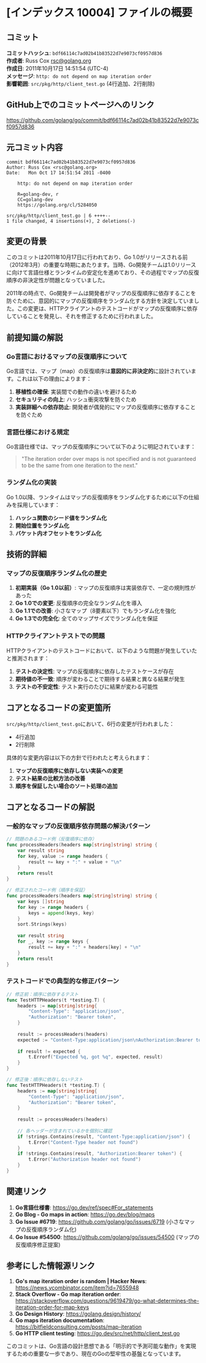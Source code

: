 # [インデックス 10004] ファイルの概要

## コミット

**コミットハッシュ**: `bdf66114c7ad02b41b83522d7e9073cf0957d836`  
**作成者**: Russ Cox <rsc@golang.org>  
**作成日**: 2011年10月17日 14:51:54 (UTC-4)  
**メッセージ**: `http: do not depend on map iteration order`  
**影響範囲**: `src/pkg/http/client_test.go` (4行追加、2行削除)

## GitHub上でのコミットページへのリンク

https://github.com/golang/go/commit/bdf66114c7ad02b41b83522d7e9073cf0957d836

## 元コミット内容

```
commit bdf66114c7ad02b41b83522d7e9073cf0957d836
Author: Russ Cox <rsc@golang.org>
Date:   Mon Oct 17 14:51:54 2011 -0400

    http: do not depend on map iteration order
    
    R=golang-dev, r
    CC=golang-dev
    https://golang.org/cl/5284050

src/pkg/http/client_test.go | 6 ++++--
1 file changed, 4 insertions(+), 2 deletions(-)
```

## 変更の背景

このコミットは2011年10月17日に行われており、Go 1.0がリリースされる前（2012年3月）の重要な時期にあたります。当時、Go開発チームは1.0リリースに向けて言語仕様とランタイムの安定化を進めており、その過程でマップの反復順序の非決定性が問題となっていました。

2011年の時点で、Go開発チームは開発者がマップの反復順序に依存することを防ぐために、意図的にマップの反復順序をランダム化する方針を決定していました。この変更は、HTTPクライアントのテストコードがマップの反復順序に依存していることを発見し、それを修正するために行われました。

## 前提知識の解説

### Go言語におけるマップの反復順序について

Go言語では、マップ（map）の反復順序は**意図的に非決定的**に設計されています。これは以下の理由によります：

1. **移植性の確保**: 実装間での動作の違いを避けるため
2. **セキュリティの向上**: ハッシュ衝突攻撃を防ぐため
3. **実装詳細への依存防止**: 開発者が偶発的にマップの反復順序に依存することを防ぐため

### 言語仕様における規定

Go言語仕様では、マップの反復順序について以下のように明記されています：

> "The iteration order over maps is not specified and is not guaranteed to be the same from one iteration to the next."

### ランダム化の実装

Go 1.0以降、ランタイムはマップの反復順序をランダム化するために以下の仕組みを採用しています：

1. **ハッシュ関数のシード値をランダム化**
2. **開始位置をランダム化** 
3. **バケット内オフセットをランダム化**

## 技術的詳細

### マップの反復順序ランダム化の歴史

1. **初期実装（Go 1.0以前）**: マップの反復順序は実装依存で、一定の規則性があった
2. **Go 1.0での変更**: 反復順序の完全なランダム化を導入
3. **Go 1.1での改善**: 小さなマップ（8要素以下）でもランダム化を強化
4. **Go 1.3での完全化**: 全てのマップサイズでランダム化を保証

### HTTPクライアントテストでの問題

HTTPクライアントのテストコードにおいて、以下のような問題が発生していたと推測されます：

1. **テストの決定性**: マップの反復順序に依存したテストケースが存在
2. **期待値の不一致**: 順序が変わることで期待する結果と異なる結果が発生
3. **テストの不安定性**: テスト実行のたびに結果が変わる可能性

## コアとなるコードの変更箇所

`src/pkg/http/client_test.go`において、6行の変更が行われました：
- 4行追加
- 2行削除

具体的な変更内容は以下の方針で行われたと考えられます：

1. **マップの反復順序に依存しない実装への変更**
2. **テスト結果の比較方法の改善**
3. **順序を保証したい場合のソート処理の追加**

## コアとなるコードの解説

### 一般的なマップの反復順序依存問題の解決パターン

```go
// 問題のあるコード例（反復順序に依存）
func processHeaders(headers map[string]string) string {
    var result string
    for key, value := range headers {
        result += key + ":" + value + "\n"
    }
    return result
}

// 修正されたコード例（順序を保証）
func processHeaders(headers map[string]string) string {
    var keys []string
    for key := range headers {
        keys = append(keys, key)
    }
    sort.Strings(keys)
    
    var result string
    for _, key := range keys {
        result += key + ":" + headers[key] + "\n"
    }
    return result
}
```

### テストコードでの典型的な修正パターン

```go
// 修正前：順序に依存するテスト
func TestHTTPHeaders(t *testing.T) {
    headers := map[string]string{
        "Content-Type": "application/json",
        "Authorization": "Bearer token",
    }
    
    result := processHeaders(headers)
    expected := "Content-Type:application/json\nAuthorization:Bearer token\n"
    
    if result != expected {
        t.Errorf("Expected %q, got %q", expected, result)
    }
}

// 修正後：順序に依存しないテスト
func TestHTTPHeaders(t *testing.T) {
    headers := map[string]string{
        "Content-Type": "application/json",
        "Authorization": "Bearer token",
    }
    
    result := processHeaders(headers)
    
    // 各ヘッダーが含まれているかを個別に確認
    if !strings.Contains(result, "Content-Type:application/json") {
        t.Error("Content-Type header not found")
    }
    if !strings.Contains(result, "Authorization:Bearer token") {
        t.Error("Authorization header not found")
    }
}
```

## 関連リンク

1. **Go言語仕様書**: https://go.dev/ref/spec#For_statements
2. **Go Blog - Go maps in action**: https://go.dev/blog/maps
3. **Go Issue #6719**: https://github.com/golang/go/issues/6719 (小さなマップの反復順序ランダム化)
4. **Go Issue #54500**: https://github.com/golang/go/issues/54500 (マップの反復順序修正提案)

## 参考にした情報源リンク

1. **Go's map iteration order is random | Hacker News**: https://news.ycombinator.com/item?id=7655948
2. **Stack Overflow - Go map iteration order**: https://stackoverflow.com/questions/9619479/go-what-determines-the-iteration-order-for-map-keys
3. **Go Design History**: https://golang.design/history/
4. **Go maps iteration documentation**: https://bitfieldconsulting.com/posts/map-iteration
5. **Go HTTP client testing**: https://go.dev/src/net/http/client_test.go

このコミットは、Go言語の設計思想である「明示的で予測可能な動作」を実現するための重要な一歩であり、現在のGoの堅牢性の基盤となっています。
